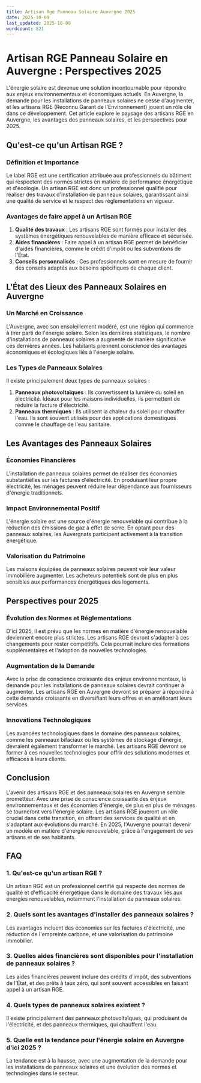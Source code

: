 ```yaml
---
title: Artisan Rge Panneau Solaire Auvergne 2025
date: 2025-10-09
last_updated: 2025-10-09
wordcount: 821
---
```


# Artisan RGE Panneau Solaire en Auvergne : Perspectives 2025

L'énergie solaire est devenue une solution incontournable pour répondre aux enjeux environnementaux et économiques actuels. En Auvergne, la demande pour les installations de panneaux solaires ne cesse d'augmenter, et les artisans RGE (Reconnu Garant de l'Environnement) jouent un rôle clé dans ce développement. Cet article explore le paysage des artisans RGE en Auvergne, les avantages des panneaux solaires, et les perspectives pour 2025.

## Qu'est-ce qu'un Artisan RGE ?

### Définition et Importance

Le label RGE est une certification attribuée aux professionnels du bâtiment qui respectent des normes strictes en matière de performance énergétique et d'écologie. Un artisan RGE est donc un professionnel qualifié pour réaliser des travaux d'installation de panneaux solaires, garantissant ainsi une qualité de service et le respect des réglementations en vigueur.

### Avantages de faire appel à un Artisan RGE

1. **Qualité des travaux** : Les artisans RGE sont formés pour installer des systèmes énergétiques renouvelables de manière efficace et sécurisée.
2. **Aides financières** : Faire appel à un artisan RGE permet de bénéficier d'aides financières, comme le crédit d'impôt ou les subventions de l'État.
3. **Conseils personnalisés** : Ces professionnels sont en mesure de fournir des conseils adaptés aux besoins spécifiques de chaque client.

## L'État des Lieux des Panneaux Solaires en Auvergne

### Un Marché en Croissance

L'Auvergne, avec son ensoleillement modéré, est une région qui commence à tirer parti de l'énergie solaire. Selon les dernières statistiques, le nombre d'installations de panneaux solaires a augmenté de manière significative ces dernières années. Les habitants prennent conscience des avantages économiques et écologiques liés à l'énergie solaire.

### Les Types de Panneaux Solaires

Il existe principalement deux types de panneaux solaires :

1. **Panneaux photovoltaïques** : Ils convertissent la lumière du soleil en électricité. Idéaux pour les maisons individuelles, ils permettent de réduire la facture d'électricité.
2. **Panneaux thermiques** : Ils utilisent la chaleur du soleil pour chauffer l'eau. Ils sont souvent utilisés pour des applications domestiques comme le chauffage de l'eau sanitaire.

## Les Avantages des Panneaux Solaires

### Économies Financières

L'installation de panneaux solaires permet de réaliser des économies substantielles sur les factures d'électricité. En produisant leur propre électricité, les ménages peuvent réduire leur dépendance aux fournisseurs d'énergie traditionnels.

### Impact Environnemental Positif

L'énergie solaire est une source d'énergie renouvelable qui contribue à la réduction des émissions de gaz à effet de serre. En optant pour des panneaux solaires, les Auvergnats participent activement à la transition énergétique.

### Valorisation du Patrimoine

Les maisons équipées de panneaux solaires peuvent voir leur valeur immobilière augmenter. Les acheteurs potentiels sont de plus en plus sensibles aux performances énergétiques des logements.

## Perspectives pour 2025

### Évolution des Normes et Réglementations

D'ici 2025, il est prévu que les normes en matière d'énergie renouvelable deviennent encore plus strictes. Les artisans RGE devront s'adapter à ces changements pour rester compétitifs. Cela pourrait inclure des formations supplémentaires et l'adoption de nouvelles technologies.

### Augmentation de la Demande

Avec la prise de conscience croissante des enjeux environnementaux, la demande pour les installations de panneaux solaires devrait continuer à augmenter. Les artisans RGE en Auvergne devront se préparer à répondre à cette demande croissante en diversifiant leurs offres et en améliorant leurs services.

### Innovations Technologiques

Les avancées technologiques dans le domaine des panneaux solaires, comme les panneaux bifaciaux ou les systèmes de stockage d'énergie, devraient également transformer le marché. Les artisans RGE devront se former à ces nouvelles technologies pour offrir des solutions modernes et efficaces à leurs clients.

## Conclusion

L'avenir des artisans RGE et des panneaux solaires en Auvergne semble prometteur. Avec une prise de conscience croissante des enjeux environnementaux et des économies d'énergie, de plus en plus de ménages se tourneront vers l'énergie solaire. Les artisans RGE joueront un rôle crucial dans cette transition, en offrant des services de qualité et en s'adaptant aux évolutions du marché. En 2025, l'Auvergne pourrait devenir un modèle en matière d'énergie renouvelable, grâce à l'engagement de ses artisans et de ses habitants.

## FAQ

### 1. Qu'est-ce qu'un artisan RGE ?

Un artisan RGE est un professionnel certifié qui respecte des normes de qualité et d'efficacité énergétique dans le domaine des travaux liés aux énergies renouvelables, notamment l'installation de panneaux solaires.

### 2. Quels sont les avantages d'installer des panneaux solaires ?

Les avantages incluent des économies sur les factures d'électricité, une réduction de l'empreinte carbone, et une valorisation du patrimoine immobilier.

### 3. Quelles aides financières sont disponibles pour l'installation de panneaux solaires ?

Les aides financières peuvent inclure des crédits d'impôt, des subventions de l'État, et des prêts à taux zéro, qui sont souvent accessibles en faisant appel à un artisan RGE.

### 4. Quels types de panneaux solaires existent ?

Il existe principalement des panneaux photovoltaïques, qui produisent de l'électricité, et des panneaux thermiques, qui chauffent l'eau.

### 5. Quelle est la tendance pour l'énergie solaire en Auvergne d'ici 2025 ?

La tendance est à la hausse, avec une augmentation de la demande pour les installations de panneaux solaires et une évolution des normes et technologies dans le secteur.